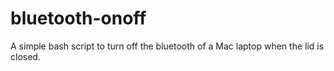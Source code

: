 # bluetooth-onoff
A simple bash script to turn off the bluetooth of a Mac laptop when the lid is closed.
